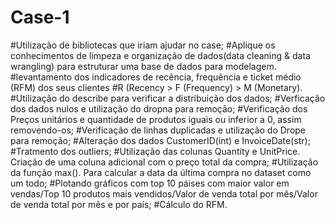# Case-1
#Utilização de bibliotecas que iriam ajudar no case;
#Aplique os conhecimentos de limpeza e organização de dados(data cleaning & data wrangling) para estruturar uma base de dados para modelagem.
#levantamento dos indicadores de recência, frequência e ticket médio (RFM) dos seus clientes
#R (Recency > F (Frequency) > M (Monetary). 
#Utilização do describe para verificar a distribuição dos dados; 
#Verficação dos dados nulos e utilização do dropna para remoção;
#Verificação dos Preços unitários e quantidade de produtos iguais ou inferior a 0, assim removendo-os;
#Verificação de linhas duplicadas e utilização do Drope para remoção;
#Alteração dos dados CustomerID(int) e  InvoiceDate(str);
#Tratmento dos outliers;
#Utilização das colunas Quantity e UnitPrice. Criação de uma coluna adicional com o preço total da compra;
#Utilização da  função max(). Para calcular a data da última compra no dataset como um todo;
#Plotando gráficos com top 10 páises com maior valor em vendas/Top 10 produtos mais vendidos/Valor de venda total por mês/Valor de venda total por mês e por país;
#Cálculo do RFM.
